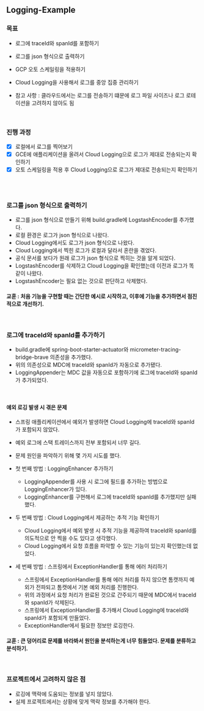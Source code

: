 ## Logging-Example


### 목표

+ 로그에 traceId와 spanId를 포함하기
+ 로그를 json 형식으로 출력하기
+ GCP 오토 스케일링을 적용하기
+ Cloud Logging을 사용해서 로그를 중앙 집중 관리하기


+ 참고 사항 : 클라우드에서는 로그를 전송하기 떄문에 로그 파일 사이즈나 로그 로테이션을 고려하지 않아도 됨

<br>

### 진행 과정

+ [x] 로컬에서 로그를 찍어보기
+ [x] GCE에 애플리케이션을 올려서 Cloud Logging으로 로그가 제대로 전송되는지 확인하기
+ [x] 오토 스케일링을 적용 후 Cloud Logging으로 로그가 제대로 전송되는지 확인하기

<br><br>


### 로그를 json 형식으로 출력하기

+ 로그를 json 형식으로 만들기 위해 build.gradle에 LogstashEncoder를 추가했다.
+ 로컬 환경은 로그가 json 형식으로 나왔다.
+ Cloud Logging에서도 로그가 json 형식으로 나왔다.
+ Cloud Logging에서 찍힌 로그가 로컬과 달라서 혼란을 겪었다.
+ 공식 문서를 보다가 원래 로그가 json 형식으로 찍히는 것을 알게 되었다.
+ LogstashEncoder를 삭제하고 Cloud Logging을 확인했는데 이전과 로그가 똑같이 나왔다.
+ LogstashEncoder는 필요 없는 것으로 판단하고 삭제했다.

#### 교훈 : 처음 기능을 구현할 때는 간단한 예시로 시작하고, 이후에 기능을 추가하면서 점진적으로 개선하기.

<br>

### 로그에 traceId와 spanId를 추가하기
+ build.gradle에 spring-boot-starter-actuator와 micrometer-tracing-bridge-brave 의존성을 추가했다.
+ 위의 의존성으로 MDC에 traceId와 spanId가 자동으로 추가됐다.
+ LoggingAppender는 MDC 값을 자동으로 포함하기에 로그에 traceId와 spanId가 추가되었다.

<br>

#### 예외 로깅 발생 시 겪은 문제

+ 스프링 애플리케이션에서 예외가 발생하면 Cloud Logging에 traceId와 spanId가 포함되지 않았다.
+ 예외 로그에 스택 트레이스까지 전부 포함되서 너무 길다.
+ 문제 원인을 파악하기 위해 몇 가지 시도를 했다.


+ 첫 번째 방법 : LoggingEnhancer 추가하기
  + LoggingAppender를 사용 시 로그에 필드를 추가하는 방법으로 LoggingEnhancer가 있다.
  + LoggingEnhancer를 구현해서 로그에 traceId와 spanId를 추가했지만 실패했다.


+ 두 번째 방법 : Cloud Logging에서 제공하는 추적 기능 확인하기
  + Cloud Logging에서 예외 발생 시 추적 기능을 제공하여 traceId와 spanId를 의도적으로 안 찍을 수도 있다고 생각했다.
  + Cloud Logging에서 요청 흐름을 파악할 수 있는 기능이 있는지 확인했는데 없었다.


+ 세 번째 방법 : 스프링에서 ExceptionHandler를 통해 에러 처리하기
  + 스프링에서 ExceptionHandler를 통해 에러 처리를 하지 않으면 톰캣까지 예외가 전파되고 톰캣에서 기본 예외 처리를 진행한다.
  + 위의 과정에서 요청 처리가 완료된 것으로 간주되기 때문에 MDC에서 traceId와 spanId가 삭제된다.
  + 스프링에서 ExceptionHandler를 추가해서 Cloud Logging에 traceId와 spanId가 포함되게 만들었다.
  + ExceptionHandler에서 필요한 정보만 로깅한다.
  

#### 교훈 : 큰 덩어리로 문제를 바라봐서 원인을 분석하는게 너무 힘들었다. 문제를 분류하고 분석하기.  

<br>

### 프로젝트에서 고려하지 않은 점

+ 로깅에 맥락에 도움되는 정보를 넣지 않았다. 
+ 실제 프로젝트에서는 상황에 맞게 맥락 정보를 추가해야 한다.

<br><br>
